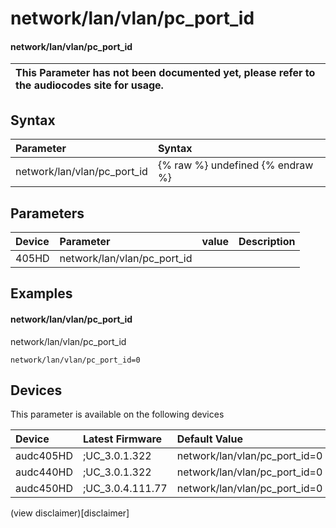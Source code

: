 ﻿---
description: network/lan/vlan/pc_port_id
search: false
---

# network/lan/vlan/pc_port_id

#### network/lan/vlan/pc_port_id


| This Parameter has not been documented yet, please refer to the audiocodes site for usage.  |
| :--- |

## Syntax
| Parameter | Syntax |
| :--- | :--- |
|network/lan/vlan/pc_port_id | {% raw %} undefined {% endraw %} |

## Parameters
|Device|Parameter|value|Description|
|:---|:---|:---|:---|
| 405HD | network/lan/vlan/pc_port_id |  |  |

## Examples
#### network/lan/vlan/pc_port_id

network/lan/vlan/pc_port_id

```
network/lan/vlan/pc_port_id=0
```

## Devices
This parameter is available on the following devices

| Device | Latest Firmware | Default Value |
|:---|:---|:---|
| audc405HD | ;UC_3.0.1.322 | network/lan/vlan/pc_port_id=0 
| audc440HD | ;UC_3.0.1.322 | network/lan/vlan/pc_port_id=0 
| audc450HD | ;UC_3.0.4.111.77 | network/lan/vlan/pc_port_id=0 

(view disclaimer)[disclaimer]
